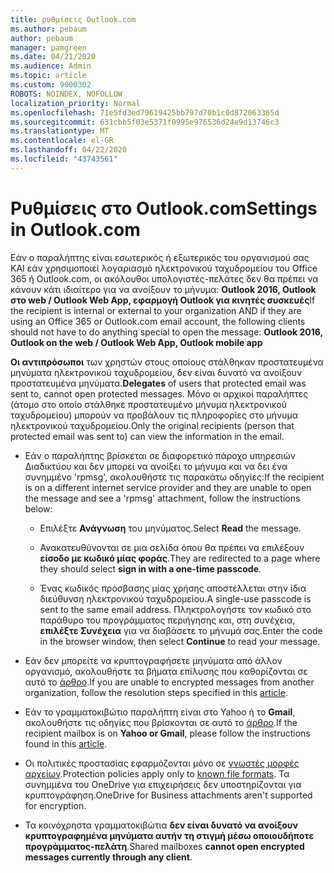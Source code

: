 ```yaml
---
title: ρυθμίσεις Outlook.com
ms.author: pebaum
author: pebaum
manager: pamgreen
ms.date: 04/21/2020
ms.audience: Admin
ms.topic: article
ms.custom: 9000302
ROBOTS: NOINDEX, NOFOLLOW
localization_priority: Normal
ms.openlocfilehash: 71e5fd3ed79619425bb797d70b1c0d872063365d
ms.sourcegitcommit: 631cbb5f03e5371f0995e976536d24e9d13746c3
ms.translationtype: MT
ms.contentlocale: el-GR
ms.lasthandoff: 04/22/2020
ms.locfileid: "43743561"
---
```

# <a name="settings-in-outlookcom"></a><span data-ttu-id="4c110-102">Ρυθμίσεις στο Outlook.com</span><span class="sxs-lookup"><span data-stu-id="4c110-102">Settings in Outlook.com</span></span>

<span data-ttu-id="4c110-103">Εάν ο παραλήπτης είναι εσωτερικός ή εξωτερικός του οργανισμού σας ΚΑΙ εάν χρησιμοποιεί λογαριασμό ηλεκτρονικού ταχυδρομείου του Office 365 ή Outlook.com, οι ακόλουθοι υπολογιστές-πελάτες δεν θα πρέπει να κάνουν κάτι ιδιαίτερο για να ανοίξουν το μήνυμα: **Outlook 2016, Outlook στο web / Outlook Web App, εφαρμογή Outlook για κινητές συσκευές**</span><span class="sxs-lookup"><span data-stu-id="4c110-103">If the recipient is internal or external to your organization AND if they are using an Office 365 or Outlook.com email account, the following clients should not have to do anything special to open the message: **Outlook 2016, Outlook on the web / Outlook Web App, Outlook mobile app**</span></span>

<span data-ttu-id="4c110-104">**Οι αντιπρόσωποι** των χρηστών στους οποίους στάλθηκαν προστατευμένα μηνύματα ηλεκτρονικού ταχυδρομείου, δεν είναι δυνατό να ανοίξουν προστατευμένα μηνύματα.</span><span class="sxs-lookup"><span data-stu-id="4c110-104">**Delegates** of users that protected email was sent to, cannot open protected messages.</span></span> <span data-ttu-id="4c110-105">Μόνο οι αρχικοί παραλήπτες (άτομο στο οποίο στάλθηκε προστατευμένο μήνυμα ηλεκτρονικού ταχυδρομείου) μπορούν να προβάλουν τις πληροφορίες στο μήνυμα ηλεκτρονικού ταχυδρομείου.</span><span class="sxs-lookup"><span data-stu-id="4c110-105">Only the original recipients (person that protected email was sent to) can view the information in the email.</span></span>

- <span data-ttu-id="4c110-106">Εάν ο παραλήπτης βρίσκεται σε&nbsp;διαφορετικό πάροχο υπηρεσιών Διαδικτύου και δεν μπορεί να ανοίξει το μήνυμα και να δει ένα συνημμένο 'rpmsg', ακολουθήστε τις παρακάτω οδηγίες:</span><span class="sxs-lookup"><span data-stu-id="4c110-106">If the recipient is on a different internet service provider and they are&nbsp;unable to open the message and see a 'rpmsg' attachment, follow the instructions below:</span></span>
    
    - <span data-ttu-id="4c110-107">Επιλέξτε **Ανάγνωση** του μηνύματος.</span><span class="sxs-lookup"><span data-stu-id="4c110-107">Select **Read** the message.</span></span>
    
    - <span data-ttu-id="4c110-108">Ανακατευθύνονται σε μια σελίδα όπου θα πρέπει να επιλέξουν **είσοδο με κωδικό μίας φοράς**.</span><span class="sxs-lookup"><span data-stu-id="4c110-108">They are redirected to a page where they should select **sign in with a one-time passcode**.</span></span>
    
    - <span data-ttu-id="4c110-109">Ένας κωδικός πρόσβασης μίας χρήσης αποστέλλεται στην ίδια διεύθυνση ηλεκτρονικού ταχυδρομείου.</span><span class="sxs-lookup"><span data-stu-id="4c110-109">A single-use passcode is sent to the same email address.</span></span> <span data-ttu-id="4c110-110">Πληκτρολογήστε τον κωδικό στο παράθυρο του προγράμματος περιήγησης και, στη συνέχεια, **επιλέξτε Συνέχεια** για να διαβάσετε το μήνυμά σας.</span><span class="sxs-lookup"><span data-stu-id="4c110-110">Enter the code in the browser window, then select **Continue** to read your message.</span></span>

- <span data-ttu-id="4c110-111">Εάν δεν μπορείτε να κρυπτογραφήσετε μηνύματα από άλλον οργανισμό, ακολουθήστε τα βήματα επίλυσης που καθορίζονται σε αυτό το [άρθρο](https://support.office.com/article/known-issues-opening-irm-protected-emails-sent-from-users-in-other-office-365-organizations-0dec0593-a05d-4aa2-8445-9311ebab3164).</span><span class="sxs-lookup"><span data-stu-id="4c110-111">If you are unable to encrypted messages from another organization, follow the resolution steps specified in this [article](https://support.office.com/article/known-issues-opening-irm-protected-emails-sent-from-users-in-other-office-365-organizations-0dec0593-a05d-4aa2-8445-9311ebab3164).</span></span>

- <span data-ttu-id="4c110-112">Εάν το γραμματοκιβώτιο παραλήπτη είναι στο Yahoo</span> ή το **Gmail**, ακολουθήστε τις οδηγίες που βρίσκονται σε αυτό το [άρθρο](https://support.office.com/article/how-do-i-open-a-protected-message-1157a286-8ecc-4b1e-ac43-2a608fbf3098).</span><span class="sxs-lookup"><span data-stu-id="4c110-112">If the recipient mailbox is on **Yahoo or Gmail**, please follow the instructions</span> found in this [article](https://support.office.com/article/how-do-i-open-a-protected-message-1157a286-8ecc-4b1e-ac43-2a608fbf3098).</span></span>

- <span data-ttu-id="4c110-113">Οι πολιτικές προστασίας εφαρμόζονται μόνο σε [γνωστές μορφές αρχείων](https://docs.microsoft.com/azure/information-protection/rms-client/client-admin-guide-file-types).</span><span class="sxs-lookup"><span data-stu-id="4c110-113">Protection policies apply only to [known file formats](https://docs.microsoft.com/azure/information-protection/rms-client/client-admin-guide-file-types).</span></span> <span data-ttu-id="4c110-114">Τα συνημμένα του OneDrive για επιχειρήσεις δεν υποστηρίζονται για κρυπτογράφηση.</span><span class="sxs-lookup"><span data-stu-id="4c110-114">OneDrive for Business attachments aren't supported for encryption.</span></span>

- <span data-ttu-id="4c110-115">Τα κοινόχρηστα γραμματοκιβώτια **δεν είναι δυνατό να ανοίξουν κρυπτογραφημένα μηνύματα αυτήν τη στιγμή μέσω οποιουδήποτε προγράμματος-πελάτη**.</span><span class="sxs-lookup"><span data-stu-id="4c110-115">Shared mailboxes **cannot open encrypted messages currently through any client**.</span></span> 

